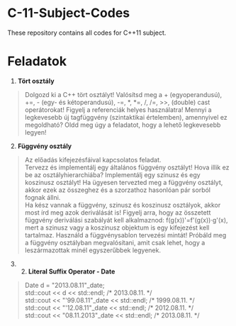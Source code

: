 # C-11-Subject-Codes
These repository contains all codes for C++11 subject.

Feladatok
=================================
1. <b>Tört osztály</b> 
><p>Dolgozd ki a C++ tört osztályt! Valósítsd meg a + (egyoperandusú), +=, - (egy- és kétoperandusú), -=, *, *=, /, /=, >>, (double) cast operátorokat! Figyelj a referenciák helyes használatra! Mennyi a legkevesebb új tagfüggvény (szintaktikai értelemben), amennyivel ez megoldható? Oldd meg úgy a feladatot, hogy a lehető legkevesebb legyen! </p>

2. <b>Függvény osztály</b> 
><p>Az előadás kifejezésfáival kapcsolatos feladat. <br/>
>Tervezz és implementálj egy általános függvény osztályt! Hova illik ez be az osztályhierarchiába? Implementálj egy szinusz és egy koszinusz osztályt! Ha ügyesen tervezted meg a függvény osztályt, akkor ezek az összeghez és a szorzathoz hasonlóan pár sorból fognak állni.<br/>
>Ha kész vannak a függvény, szinusz és koszinusz osztályok, akkor most írd meg azok deriválását is! Figyelj arra, hogy az összetett függvény deriválási szabályát kell alkalmaznod: f(g(x))'=f'(g(x))·g'(x), mert a szinusz vagy a koszinusz objektum is egy kifejezést kell tartalmaz. Használd a függvénysablon tervezési mintát! Próbáld meg a függvény osztályban megvalósítani, amit csak lehet, hogy a leszármazottak minél egyszerűbbek legyenek. </p>

3. 2. <b>Literal Suffix Operator - Date</b> 

><p>Date d = "2013.08.11"_date; <br/>
> std::cout << d << std::endl;                    /* 2013.08.11. */ <br/>
> std::cout << "'99.08.11"_date << std::endl;     /* 1999.08.11. */ <br/>
> std::cout << "'12.08.11"_date << std::endl;     /* 2012.08.11. */ <br/>
> std::cout << "08.11.2013"_date << std::endl;    /* 2013.08.11. */ </p>